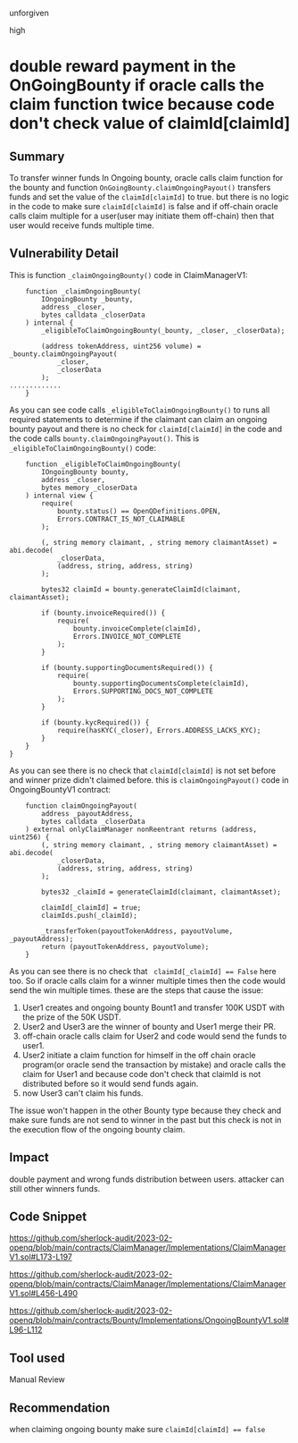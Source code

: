 unforgiven

high

# double reward payment in the OnGoingBounty if oracle calls the claim function twice because code don't check value of claimId[claimId]

## Summary
To transfer winner funds In Ongoing bounty, oracle calls claim function for the bounty and function `OnGoingBounty.claimOngoingPayout()` transfers funds and set the value of the `claimId[claimId]` to true. but there is no logic in the code to make sure `claimId[claimId]` is false and if off-chain oracle calls claim multiple for a user(user may initiate them off-chain) then that user would receive funds multiple time.

## Vulnerability Detail
This is function `_claimOngoingBounty()` code in ClaimManagerV1:
```solidity
    function _claimOngoingBounty(
        IOngoingBounty _bounty,
        address _closer,
        bytes calldata _closerData
    ) internal {
        _eligibleToClaimOngoingBounty(_bounty, _closer, _closerData);

        (address tokenAddress, uint256 volume) = _bounty.claimOngoingPayout(
            _closer,
            _closerData
        );
.............
    }
```
As you can see code calls `_eligibleToClaimOngoingBounty()` to runs all required statements to determine if the claimant can claim an ongoing bounty payout and there is no check for `claimId[claimId]` in the code and the code calls `bounty.claimOngoingPayout()`.
This is `_eligibleToClaimOngoingBounty()` code:
```solidity
    function _eligibleToClaimOngoingBounty(
        IOngoingBounty bounty,
        address _closer,
        bytes memory _closerData
    ) internal view {
        require(
            bounty.status() == OpenQDefinitions.OPEN,
            Errors.CONTRACT_IS_NOT_CLAIMABLE
        );

        (, string memory claimant, , string memory claimantAsset) = abi.decode(
            _closerData,
            (address, string, address, string)
        );

        bytes32 claimId = bounty.generateClaimId(claimant, claimantAsset);

        if (bounty.invoiceRequired()) {
            require(
                bounty.invoiceComplete(claimId),
                Errors.INVOICE_NOT_COMPLETE
            );
        }

        if (bounty.supportingDocumentsRequired()) {
            require(
                bounty.supportingDocumentsComplete(claimId),
                Errors.SUPPORTING_DOCS_NOT_COMPLETE
            );
        }

        if (bounty.kycRequired()) {
            require(hasKYC(_closer), Errors.ADDRESS_LACKS_KYC);
        }
    }
}
```
As you can see there is no check that `claimId[claimId]` is not set before and winner prize didn't claimed before.
this is `claimOngoingPayout()` code in OngoingBountyV1 contract:
```solidity
    function claimOngoingPayout(
        address _payoutAddress,
        bytes calldata _closerData
    ) external onlyClaimManager nonReentrant returns (address, uint256) {
        (, string memory claimant, , string memory claimantAsset) = abi.decode(
            _closerData,
            (address, string, address, string)
        );

        bytes32 _claimId = generateClaimId(claimant, claimantAsset);

        claimId[_claimId] = true;
        claimIds.push(_claimId);

        _transferToken(payoutTokenAddress, payoutVolume, _payoutAddress);
        return (payoutTokenAddress, payoutVolume);
    }
```
As you can see there is no check that ` claimId[_claimId] == False` here too.
So if oracle calls claim for a winner multiple times then the code would send the win multiple times. these are the steps that cause the issue:
1. User1 creates and ongoing bounty Bount1 and transfer 100K USDT with the prize of the 50K USDT.
2. User2 and User3 are the winner of bounty and User1 merge their PR.
3. off-chain oracle calls claim for User2 and code would send the funds to user1.
4. User2 initiate a claim function for himself in the off chain oracle program(or oracle send the transaction by mistake) and oracle calls the claim for User1 and because code don't check that claimId is not distributed before so it would send funds again.
5. now User3 can't claim his funds.

The issue won't happen in the other Bounty type because they check and make sure funds are not send to winner in the past but this check is not in the execution flow of the ongoing bounty claim.

## Impact
double payment and wrong funds distribution between users. attacker can still other winners funds.

## Code Snippet
https://github.com/sherlock-audit/2023-02-openq/blob/main/contracts/ClaimManager/Implementations/ClaimManagerV1.sol#L173-L197

https://github.com/sherlock-audit/2023-02-openq/blob/main/contracts/ClaimManager/Implementations/ClaimManagerV1.sol#L456-L490

https://github.com/sherlock-audit/2023-02-openq/blob/main/contracts/Bounty/Implementations/OngoingBountyV1.sol#L96-L112

## Tool used
Manual Review

## Recommendation
when claiming ongoing bounty make sure `claimId[claimId] == false`